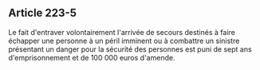 Article 223-5
----
Le fait d'entraver volontairement l'arrivée de secours destinés à faire échapper
une personne à un péril imminent ou à combattre un sinistre présentant un danger
pour la sécurité des personnes est puni de sept ans d'emprisonnement et de 100
000 euros d'amende.
